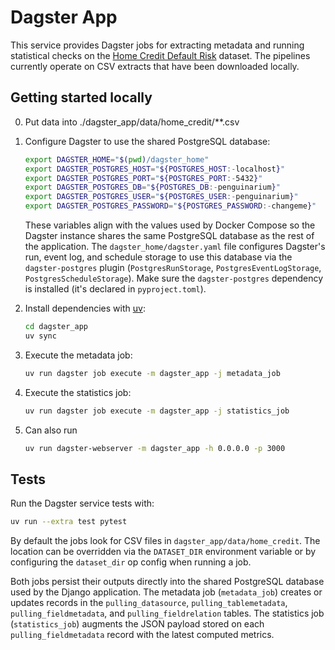 # Dagster App

This service provides Dagster jobs for extracting metadata and running statistical checks on the [Home Credit Default Risk](https://www.kaggle.com/competitions/home-credit-default-risk/data) dataset. The pipelines currently operate on CSV extracts that have been downloaded locally.

## Getting started locally

0. Put data into ./dagster_app/data/home_credit/**.csv

1. Configure Dagster to use the shared PostgreSQL database:

   ```bash
   export DAGSTER_HOME="$(pwd)/dagster_home"
   export DAGSTER_POSTGRES_HOST="${POSTGRES_HOST:-localhost}"
   export DAGSTER_POSTGRES_PORT="${POSTGRES_PORT:-5432}"
   export DAGSTER_POSTGRES_DB="${POSTGRES_DB:-penguinarium}"
   export DAGSTER_POSTGRES_USER="${POSTGRES_USER:-penguinarium}"
   export DAGSTER_POSTGRES_PASSWORD="${POSTGRES_PASSWORD:-changeme}"
   ```

   These variables align with the values used by Docker Compose so the Dagster instance
   shares the same PostgreSQL database as the rest of the application. The
   `dagster_home/dagster.yaml` file configures Dagster's run, event log, and schedule
   storage to use this database via the `dagster-postgres` plugin (`PostgresRunStorage`,
   `PostgresEventLogStorage`, `PostgresScheduleStorage`). Make sure the
   `dagster-postgres` dependency is installed (it's declared in `pyproject.toml`).

2. Install dependencies with [uv](https://github.com/astral-sh/uv):

   ```bash
   cd dagster_app
   uv sync
   ```

3. Execute the metadata job:

   ```bash
   uv run dagster job execute -m dagster_app -j metadata_job
   ```

4. Execute the statistics job:

   ```bash
   uv run dagster job execute -m dagster_app -j statistics_job
   ```

5. Can also run

   ```bash
   uv run dagster-webserver -m dagster_app -h 0.0.0.0 -p 3000
   ```

## Tests

Run the Dagster service tests with:

```bash
uv run --extra test pytest
```

By default the jobs look for CSV files in `dagster_app/data/home_credit`. The location can be overridden via the `DATASET_DIR` environment variable or by configuring the `dataset_dir` op config when running a job.

Both jobs persist their outputs directly into the shared PostgreSQL database
used by the Django application. The metadata job (``metadata_job``) creates or
updates records in the ``pulling_datasource``, ``pulling_tablemetadata``,
``pulling_fieldmetadata``, and ``pulling_fieldrelation`` tables. The statistics
job (``statistics_job``) augments the JSON payload stored on each
``pulling_fieldmetadata`` record with the latest computed metrics.
